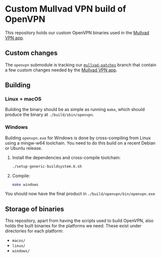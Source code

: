 # Custom Mullvad VPN build of OpenVPN

This repository holds our custom OpenVPN binaries used in the [Mullvad VPN app].

## Custom changes

The `openvpn` submodule is tracking our [`mullvad-patches`] branch that contain a few custom
changes needed by the [Mullvad VPN app].

## Building

### Linux + macOS

Building the binary should be as simple as running `make`, which should produce the binary at
`./build/sbin/openvpn`.

### Windows

Building `openvpn.exe` for Windows is done by cross-compiling from Linux using a mingw-w64
toolchain. You need to do this build on a recent Debian or Ubuntu release.

1. Install the dependencies and cross-compile toolchain:
   ```bash
   ./setup-generic-buildsystem.6.sh
   ```

1. Compile:
   ```bash
   make windows
   ```

You should now have the final product in `./build/openvpn/bin/openvpn.exe`

## Storage of binaries

This repository, apart from having the scripts used to build OpenVPN, also holds the built binaries
for the platforms we need. These exist under directories for each platform:
* `macos/`
* `linux/`
* `windows/`


[Mullvad VPN app]: https://github.com/mullvad/mullvadvpn-app
[`mullvad-patches`]: https://github.com/mullvad/openvpn/tree/mullvad-patches
